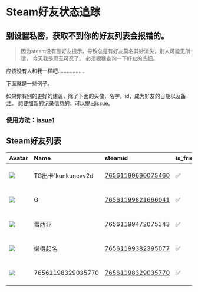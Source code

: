 # Steam好友状态追踪
## 别设置私密，获取不到你的好友列表会报错的。

> 因为steam没有删好友提示，导致总是有好友莫名其妙消失，别人可能无所谓，
> 今天我是忍无可忍了。 必须狠狠查询一下好友的底细。

应该没有人和我一样吧………………

下面就是一些例子。

如果你有别的更好的建议，除了下面的头像，名字，id，成为好友的日期以及备注。 想要加新的记录信息的，可以提出issue。

### 使用方法：[issue1](https://github.com/systemannounce/SteamFriends/issues/1)


## Steam好友列表
| Avatar                                                                            | Name              | steamid                                                                     | is_friend   | BFD                 | removed_time   | Remark   |
|:----------------------------------------------------------------------------------|:------------------|:----------------------------------------------------------------------------|:------------|:--------------------|:---------------|:---------|
| ![](https://avatars.steamstatic.com/b61517c92dffdc4c985f4eb83b3889a2d725a196.jpg) | TG出卡`kunkuncvv2d  | [76561199690075460](https://steamcommunity.com/profiles/76561199690075460/) | ✅           | 2025-03-08 03:29:50 |                |          |
| ![](https://avatars.steamstatic.com/ef572eae9c9873ac73d581f241f9858f8f83dbad.jpg) | G                 | [76561199821666041](https://steamcommunity.com/profiles/76561199821666041/) | ✅           | 2025-03-27 10:12:31 |                |          |
| ![](https://avatars.steamstatic.com/de7aed4299406a52b01b0fc087ec5eb1d380b7e7.jpg) | 蕾西亚               | [76561199472075343](https://steamcommunity.com/profiles/76561199472075343/) | ✅           | 2025-03-22 11:16:41 |                |          |
| ![](https://avatars.steamstatic.com/b3877044cdfff2ddb4288f670e0656064d9f1b2d.jpg) | 懒得起名              | [76561199382395077](https://steamcommunity.com/profiles/76561199382395077/) | ✅           | 2024-10-12 13:52:54 |                |          |
| ![](https://avatars.steamstatic.com/fef49e7fa7e1997310d705b2a6158ff8dc1cdfeb.jpg) | 76561198329035770 | [76561198329035770](https://steamcommunity.com/profiles/76561198329035770/) | ✅           | 2025-04-07 11:38:49 |                |          |